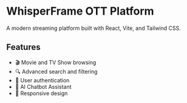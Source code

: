 # WhisperFrame OTT Platform

A modern streaming platform built with React, Vite, and Tailwind CSS.

## Features

- 🎬 Movie and TV Show browsing
- 🔍 Advanced search and filtering
- 👤 User authentication
- 💬 AI Chatbot Assistant
- 📱 Responsive design

